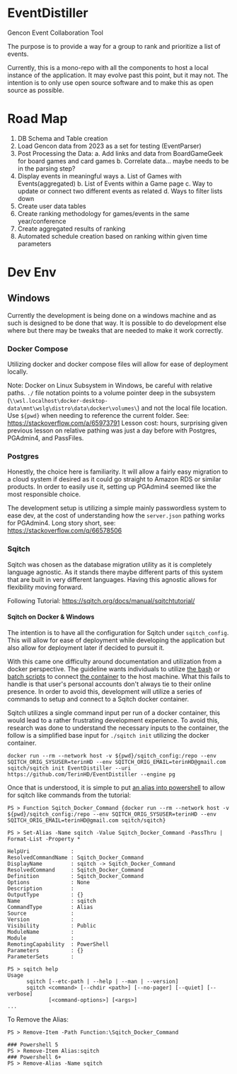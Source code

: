 # EventDistiller
Gencon Event Collaboration Tool

The purpose is to provide a way for a group to rank and prioritize a list of events. 

Currently, this is a mono-repo with all the components to host a local instance of the application.  It may evolve past this point, but it may not.  The intention is to only use open source software and to make this as open source as possible. 

# Road Map

1. DB Schema and Table creation
2. Load Gencon data from 2023 as a set for testing (EventParser)
3. Post Processing the Data:
    a. Add links and data from BoardGameGeek for board games and card games
    b. Correlate data... maybe needs to be in the parsing step?
4. Display events in meaningful ways
    a. List of Games with Events(aggregated)
    b. List of Events within a Game page
    c. Way to update or connect two different events as related 
    d. Ways to filter lists down
5. Create user data tables
6. Create ranking methodology for games/events in the same year/conference
7. Create aggregated results of ranking 
8. Automated schedule creation based on ranking within given time parameters


# Dev Env

## Windows

Currently the development is being done on a windows machine and as such is designed to be done that way.  It is possible to do development else where but there may be tweaks that are needed to make it work correctly.

### Docker Compose
Utilizing docker and docker compose files will allow for ease of deployment locally.  

Note: Docker on Linux Subsystem in Windows, be careful with relative paths.  `./` file notation points to a volume pointer deep in the subsystem (`\\wsl.localhost\docker-desktop-data\mnt\wslg\distro\data\docker\volumes\`) and not the local file location. Use `${pwd}` when needing to reference the current folder.  See: https://stackoverflow.com/a/65973791  Lesson cost: hours, surprising given previous lesson on relative pathing was just a day before with Postgres, PGAdmin4, and PassFiles. 

### Postgres
Honestly, the choice here is familiarity.  It will allow a fairly easy migration to a cloud system if desired as it could go straight to Amazon RDS or similar products.  In order to easily use it, setting up PGAdmin4 seemed like the most responsible choice.

The development setup is utilizing a simple mainly passwordless system to ease dev, at the cost of understanding how the `server.json` pathing works for PGAdmin4.  Long story short, see: https://stackoverflow.com/q/66578506

### Sqitch

Sqitch was chosen as the database migration utility as it is completely language agnostic. As it stands there maybe different parts of this system that are built in very different languages. Having this agnostic allows for flexibility moving forward. 

Following Tutorial: https://sqitch.org/docs/manual/sqitchtutorial/

#### Sqitch on Docker & Windows

The intention is to have all the configuration for Sqitch under `sqitch_config`.  This will allow for ease of deployment while developing the application but also allow for deployment later if decided to pursuit it. 

With this came one difficulty around documentation and utilization from a docker perspective.  The guideline wants individuals to utilize [the bash](https://github.com/sqitchers/docker-sqitch/blob/main/docker-sqitch.sh) or [batch scripts](https://github.com/sqitchers/docker-sqitch/blob/main/docker-sqitch.bat) to connect [the container](https://hub.docker.com/r/sqitch/sqitch/) to the host machine.  What this fails to handle is that user's personal accounts don't always tie to their online presence.  In order to avoid this, development will utilize a series of commands to setup and connect to a Sqitch docker container.

Sqitch utilizes a single command input per run of a docker container, this would lead to a rather frustrating development experience.  To avoid this, research was done to understand the necessary inputs to the container, the follow is a simplified base input for `./sqitch init` utilizing the docker container. 

```
docker run --rm --network host -v ${pwd}/sqitch_config:/repo --env SQITCH_ORIG_SYSUSER=terinHD --env SQITCH_ORIG_EMAIL=terinHD@gmail.com sqitch/sqitch init EventDistiller --uri https://github.com/TerinHD/EventDistiller --engine pg
```

Once that is understood, it is simple to put [an alias into powershell](https://learn.microsoft.com/en-us/powershell/module/microsoft.powershell.utility/set-alias) to allow for sqitch like commands from the tutorial:

```
PS > Function Sqitch_Docker_Command {docker run --rm --network host -v ${pwd}/sqitch_config:/repo --env SQITCH_ORIG_SYSUSER=terinHD --env SQITCH_ORIG_EMAIL=terinHD@gmail.com sqitch/sqitch}

PS > Set-Alias -Name sqitch -Value Sqitch_Docker_Command -PassThru | Format-List -Property *

HelpUri             :
ResolvedCommandName : Sqitch_Docker_Command
DisplayName         : sqitch -> Sqitch_Docker_Command
ResolvedCommand     : Sqitch_Docker_Command
Definition          : Sqitch_Docker_Command
Options             : None
Description         :
OutputType          : {}
Name                : sqitch
CommandType         : Alias
Source              :
Version             :
Visibility          : Public
ModuleName          :
Module              :
RemotingCapability  : PowerShell
Parameters          : {}
ParameterSets       :

PS > sqitch help
Usage
      sqitch [--etc-path | --help | --man | --version]
      sqitch <command> [--chdir <path>] [--no-pager] [--quiet] [--verbose]
             [<command-options>] [<args>]
...
```

To Remove the Alias:
```
PS > Remove-Item -Path Function:\Sqitch_Docker_Command

### Powershell 5 
PS > Remove-Item Alias:sqitch
### Powershell 6+
PS > Remove-Alias -Name sqitch
```